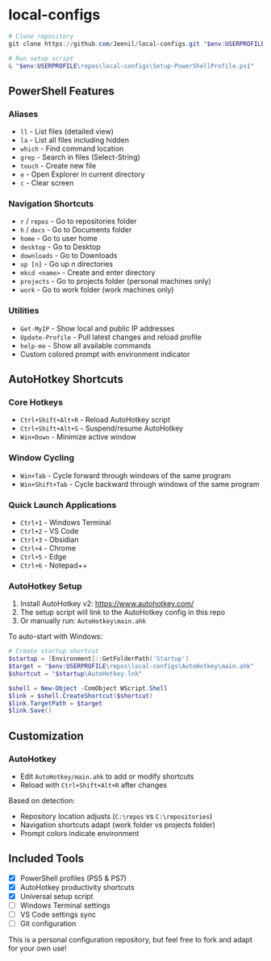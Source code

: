 # local-configs

```powershell
# Clone repository
git clone https://github.com/Jeenil/local-configs.git "$env:USERPROFILE\repos\local-configs"

# Run setup script
& "$env:USERPROFILE\repos\local-configs\Setup-PowerShellProfile.ps1"
```

## PowerShell Features

### Aliases
- `ll` - List files (detailed view)
- `la` - List all files including hidden
- `which` - Find command location
- `grep` - Search in files (Select-String)
- `touch` - Create new file
- `e` - Open Explorer in current directory
- `c` - Clear screen

### Navigation Shortcuts
- `r` / `repos` - Go to repositories folder
- `h` / `docs` - Go to Documents folder
- `home` - Go to user home
- `desktop` - Go to Desktop
- `downloads` - Go to Downloads
- `up [n]` - Go up n directories
- `mkcd <name>` - Create and enter directory
- `projects` - Go to projects folder (personal machines only)
- `work` - Go to work folder (work machines only)

### Utilities
- `Get-MyIP` - Show local and public IP addresses
- `Update-Profile` - Pull latest changes and reload profile
- `help-me` - Show all available commands
- Custom colored prompt with environment indicator

## AutoHotkey Shortcuts

### Core Hotkeys
- `Ctrl+Shift+Alt+R` - Reload AutoHotkey script
- `Ctrl+Shift+Alt+S` - Suspend/resume AutoHotkey
- `Win+Down` - Minimize active window

### Window Cycling
- `Win+Tab` - Cycle forward through windows of the same program
- `Win+Shift+Tab` - Cycle backward through windows of the same program

### Quick Launch Applications
- `Ctrl+1` - Windows Terminal
- `Ctrl+2` - VS Code
- `Ctrl+3` - Obsidian
- `Ctrl+4` - Chrome
- `Ctrl+5` - Edge
- `Ctrl+6` - Notepad++

### AutoHotkey Setup

1. Install AutoHotkey v2: https://www.autohotkey.com/
2. The setup script will link to the AutoHotkey config in this repo
3. Or manually run: `AutoHotkey\main.ahk`

To auto-start with Windows:
```powershell
# Create startup shortcut
$startup = [Environment]::GetFolderPath('Startup')
$target = "$env:USERPROFILE\repos\local-configs\AutoHotkey\main.ahk"
$shortcut = "$startup\AutoHotkey.lnk"

$shell = New-Object -ComObject WScript.Shell
$link = $shell.CreateShortcut($shortcut)
$link.TargetPath = $target
$link.Save()
```

## Customization

### AutoHotkey
- Edit `AutoHotkey/main.ahk` to add or modify shortcuts
- Reload with `Ctrl+Shift+Alt+R` after changes

Based on detection:
- Repository location adjusts (`C:\repos` vs `C:\repositories`)
- Navigation shortcuts adapt (work folder vs projects folder)
- Prompt colors indicate environment

## Included Tools

- [x] PowerShell profiles (PS5 & PS7)
- [x] AutoHotkey productivity shortcuts
- [x] Universal setup script
- [ ] Windows Terminal settings
- [ ] VS Code settings sync
- [ ] Git configuration

This is a personal configuration repository, but feel free to fork and adapt for your own use!
